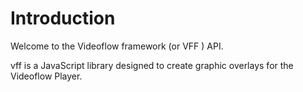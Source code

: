 # Introduction

Welcome to the Videoflow framework (or VFF ) API.

vff is a JavaScript library designed to create graphic overlays for the Videoflow Player.

